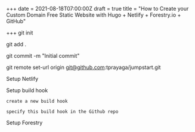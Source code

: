 +++
date = 2021-08-18T07:00:00Z
draft = true
title = "How to Create your Custom Domain Free Static Website with Hugo + Netlify + Forestry.io + GitHub"

+++
git init

git add .

git commit -m "Initial commit"

git remote set-url origin git@github.com:tprayaga/jumpstart.git 

Setup Netlify

 Setup build hook

    create a new build hook

    specify this build hook in the Github repo

Setup Forestry